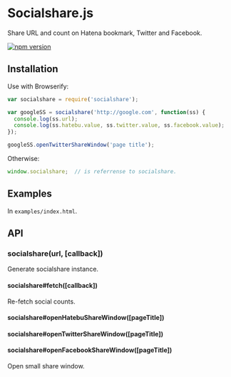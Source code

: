 # Socialshare.js

Share URL and count on Hatena bookmark, Twitter and Facebook.

[![npm version](https://badge.fury.io/js/socialshare.svg)](http://badge.fury.io/js/socialshare)

## Installation

Use with Browserify:

```javascript
var socialshare = require('socialshare');

var googleSS = socialshare('http://google.com', function(ss) {
  console.log(ss.url);
  console.log(ss.hatebu.value, ss.twitter.value, ss.facebook.value);
});

googleSS.openTwitterShareWindow('page title');
```

Otherwise:

```javascript
window.socialshare;  // is referrense to socialshare.
```

## Examples

In `examples/index.html`.

## API

### socialshare(url, [callback])

Generate socialshare instance.

#### socialshare#fetch([callback])

Re-fetch social counts.

#### socialshare#openHatebuShareWindow([pageTitle])
#### socialshare#openTwitterShareWindow([pageTitle])
#### socialshare#openFacebookShareWindow([pageTitle])

Open small share window.
